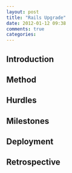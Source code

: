 ```yaml
---
layout: post
title: "Rails Upgrade"
date: 2012-01-12 09:38
comments: true
categories: 
---
```


Introduction
------------
Method
------------
Hurdles
------------
Milestones
------------
Deployment
------------
Retrospective
------------
